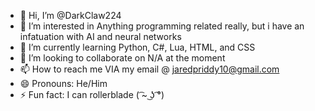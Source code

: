 - 👋 Hi, I’m @DarkClaw224
- 👀 I’m interested in Anything programming related really, but i have an infatuation with AI and neural networks
- 🌱 I’m currently learning Python, C#, Lua, HTML, and CSS
- 💞️ I’m looking to collaborate on N/A at the moment
- 📫 How to reach me VIA my email @ jaredpriddy10@gmail.com
- 😄 Pronouns: He/Him
- ⚡ Fun fact: I can rollerblade ( ͡~ ͜ʖ ͡°)

<!---
DarkClaw224/DarkClaw224 is a ✨ special ✨ repository because its `README.md` (this file) appears on your GitHub profile.
You can click the Preview link to take a look at your changes.
--->
